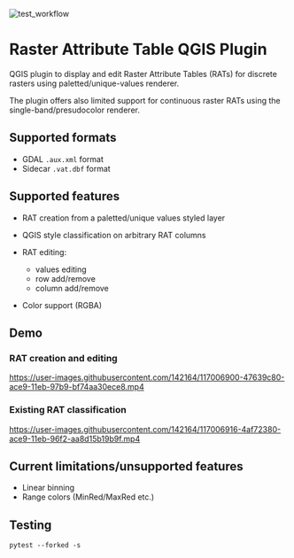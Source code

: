
![test_workflow](https://github.com/elpaso/qgis-raster-attribute-table-plugin/actions/workflows/python-app.yml/badge.svg)

# Raster Attribute Table QGIS Plugin

QGIS plugin to display and edit Raster Attribute Tables (RATs) for discrete rasters using
paletted/unique-values renderer.

The plugin offers also limited support for continuous raster RATs using the single-band/presudocolor renderer.

## Supported formats

+ GDAL `.aux.xml` format
+ Sidecar `.vat.dbf` format

## Supported features

+ RAT creation from a paletted/unique values styled layer
+ QGIS style classification on arbitrary RAT columns
+ RAT editing:

  - values editing
  - row add/remove
  - column add/remove

+ Color support (RGBA)

## Demo

### RAT creation and editing

https://user-images.githubusercontent.com/142164/117006900-47639c80-ace9-11eb-97b9-bf74aa30ece8.mp4

### Existing RAT classification

https://user-images.githubusercontent.com/142164/117006916-4af72380-ace9-11eb-96f2-aa8d15b19b9f.mp4


## Current limitations/unsupported features

+ Linear binning
+ Range colors (MinRed/MaxRed etc.)

## Testing

```
pytest --forked -s
```
